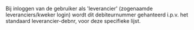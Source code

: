 Bij inloggen van de gebruiker als 'leverancier' (zogenaamde leveranciers/kweker login) wordt dit debiteurnummer gehanteerd i.p.v. het standaard leverancier-debnr, voor deze specifieke lijst.